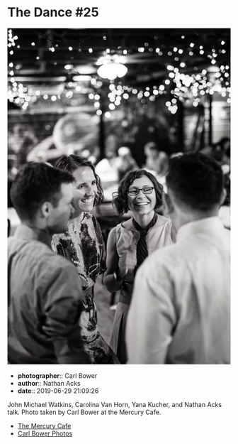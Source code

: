 # The Dance #25

![John Michael Watkins, Carolina Van Horn, Yana Kucher, and Nathan Acks talk](assets/2019-06-29-set-4-the-dance-25.webp)

* **photographer**:: Carl Bower  
* **author**:: Nathan Acks  
* **date**:: 2019-06-29 21:09:26

John Michael Watkins, Carolina Van Horn, Yana Kucher, and Nathan Acks talk. Photo taken by Carl Bower at the Mercury Cafe.

* [The Mercury Cafe](http://mercurycafe.com)
* [Carl Bower Photos](https://carlbowerphotos.com)
